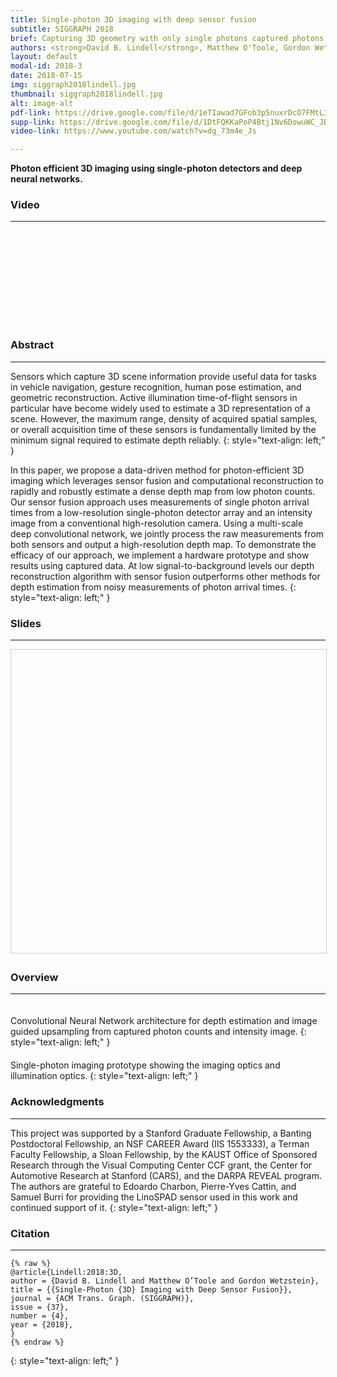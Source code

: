 ```yaml
---
title: Single-photon 3D imaging with deep sensor fusion 
subtitle: SIGGRAPH 2018  
brief: Capturing 3D geometry with only single photons captured photons per scan position using deep neural networks.
authors: <strong>David B. Lindell</strong>, Matthew O'Toole, Gordon Wetzstein 
layout: default
modal-id: 2018-3
date: 2018-07-15
img: siggraph2018lindell.jpg 
thumbnail: siggraph2018lindell.jpg
alt: image-alt
pdf-link: https://drive.google.com/file/d/1eTIawad7GFob3p5nuxrDcO7FMtL3AzSt/view
supp-link: https://drive.google.com/file/d/1DtFQKKaPoP4Btj1Nv6DowuWC_JBBa-cT/view
video-link: https://www.youtube.com/watch?v=dg_73m4e_Js

---
```


**Photon efficient 3D imaging using single-photon detectors and deep neural networks.**

### Video
- - -
<div class="embed-responsive embed-responsive-16by9">
<iframe class="lazy_load embed-responsive-item" src="" data-src="https://www.youtube.com/embed/dg_73m4e_Js" frameborder="0" allow="accelerometer; autoplay; encrypted-media; gyroscope; picture-in-picture" allowfullscreen></iframe>
</div>

### Abstract
- - -
Sensors which capture 3D scene information provide useful data for tasks in vehicle navigation, gesture recognition, human pose estimation, and geometric reconstruction. Active illumination time-of-flight sensors in particular have become widely used to estimate a 3D representation of a scene. However, the maximum range, density of acquired spatial samples, or overall acquisition time of these sensors is fundamentally limited by the minimum signal required to estimate depth reliably.
{: style="text-align: left;" }

In this paper, we propose a data-driven method for photon-efficient 3D imaging which leverages sensor fusion and computational reconstruction to rapidly and robustly estimate a dense depth map from low photon counts. Our sensor fusion approach uses measurements of single photon arrival times from a low-resolution single-photon detector array and an intensity image from a conventional high-resolution camera. Using a multi-scale deep convolutional network, we jointly process the raw measurements from both sensors and output a high-resolution depth map. To demonstrate the efficacy of our approach, we implement a hardware prototype and show results using captured data. At low signal-to-background levels our depth reconstruction algorithm with sensor fusion outperforms other methods for depth estimation from noisy measurements of photon arrival times.
{: style="text-align: left;" }

### Slides
- - -
<iframe src="" data-src="//www.slideshare.net/slideshow/embed_code/key/5nsXEnwWwAnawG" width="595" height="485" frameborder="0" marginwidth="0" marginheight="0" scrolling="no" style="border:1px solid #CCC; border-width:1px; margin-bottom:5px; max-width: 100%;" class="lazy_load" allowfullscreen> </iframe> 


### Overview
- - -
<div class="row">
<div class="col-md-10 col-md-offset-1">
<img src="" data-src="img/publication/siggraph2018lindell/cnn_illustration.png" style="padding: 10px;" class="lazy_load img-responsive" alt="">
</div>
</div>
Convolutional Neural Network architecture for depth estimation and image guided upsampling from captured photon counts and intensity image.
{: style="text-align: left;" }

<div class="row">
<div class="col-md-8 col-md-offset-2">
<img src="" data-src="img/publication/siggraph2018lindell/hardware_ps.jpg" style="padding: 10px;" class="lazy_load img-responsive" alt="">
</div>
</div>
Single-photon imaging prototype showing the imaging optics and illumination optics.
{: style="text-align: left;" }

### Acknowledgments
- - -
This project was supported by a Stanford Graduate Fellowship, a Banting Postdoctoral Fellowship, an NSF CAREER Award (IIS 1553333), a Terman Faculty Fellowship, a Sloan Fellowship, by the KAUST Office of Sponsored Research through the Visual Computing Center CCF grant, the Center for Automotive Research at Stanford (CARS), and the DARPA REVEAL program. The authors are grateful to Edoardo Charbon, Pierre-Yves Cattin, and Samuel Burri for providing the LinoSPAD sensor used in this work and continued support of it.
{: style="text-align: left;" }

### Citation
- - -
```
{% raw %}
@article{Lindell:2018:3D,
author = {David B. Lindell and Matthew O’Toole and Gordon Wetzstein},
title = {{Single-Photon {3D} Imaging with Deep Sensor Fusion}},
journal = {ACM Trans. Graph. (SIGGRAPH)},
issue = {37},
number = {4},
year = {2018},
}
{% endraw %}
```
{: style="text-align: left;" }


